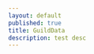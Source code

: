 ```yaml
---
layout: default
published: true
title: GuildData
description: test desc
---
```

<script src="https://l0c4lh057.jg-p.eu/getStats.php" onload="showStats();"></script>
<script>
	var vars = {};
	var parts = window.location.href.replace(/[?&]+([^=&]+)=([^&]*)/gi, function(m,key,value) {
        vars[key] = value;
    });
	var uId = vars["u"];
	var gId = vars["g"];
	
	function showStats(){
		var u = userStats[uId];
		var g = guildStats[gId];
		var gu = g[uId];
		console.log(u);
	}
</script>